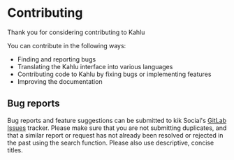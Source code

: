 Contributing
============

Thank you for considering contributing to Kahlu

You can contribute in the following ways:

- Finding and reporting bugs
- Translating the Kahlu interface into various languages
- Contributing code to Kahlu by fixing bugs or implementing features
- Improving the documentation


## Bug reports

Bug reports and feature suggestions can be submitted to kik Social's [GitLab Issues](https://github.com/datgb/kahlu/issues) tracker. Please make sure that you are not submitting duplicates, and that a similar report or request has not already been resolved or rejected in the past using the search function. Please also use descriptive, concise titles.

